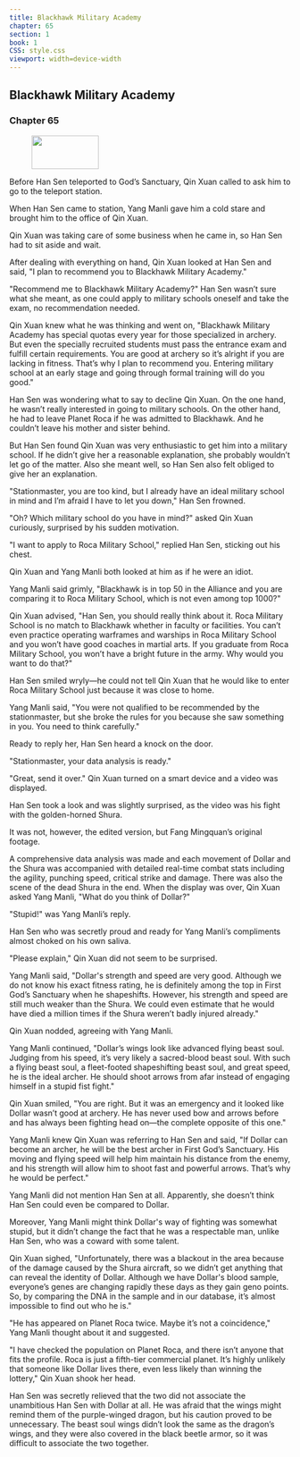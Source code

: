 ```yaml
---
title: Blackhawk Military Academy
chapter: 65
section: 1
book: 1
CSS: style.css
viewport: width=device-width
---
```


## Blackhawk Military Academy

### Chapter 65

<figure>
	<img src="../Images/gem.gif" alt="" id="gem" width="120" height="60" />
</figure>

Before Han Sen teleported to God’s Sanctuary, Qin Xuan called to ask him to go to the teleport station.

When Han Sen came to station, Yang Manli gave him a cold stare and brought him to the office of Qin Xuan.

Qin Xuan was taking care of some business when he came in, so Han Sen had to sit aside and wait.

After dealing with everything on hand, Qin Xuan looked at Han Sen and said, "I plan to recommend you to Blackhawk Military Academy."

"Recommend me to Blackhawk Military Academy?" Han Sen wasn’t sure what she meant, as one could apply to military schools oneself and take the exam, no recommendation needed.

Qin Xuan knew what he was thinking and went on, "Blackhawk Military Academy has special quotas every year for those specialized in archery. But even the specially recruited students must pass the entrance exam and fulfill certain requirements. You are good at archery so it’s alright if you are lacking in fitness. That’s why I plan to recommend you. Entering military school at an early stage and going through formal training will do you good."

Han Sen was wondering what to say to decline Qin Xuan. On the one hand, he wasn’t really interested in going to military schools. On the other hand, he had to leave Planet Roca if he was admitted to Blackhawk. And he couldn’t leave his mother and sister behind.

But Han Sen found Qin Xuan was very enthusiastic to get him into a military school. If he didn’t give her a reasonable explanation, she probably wouldn’t let go of the matter. Also she meant well, so Han Sen also felt obliged to give her an explanation.

"Stationmaster, you are too kind, but I already have an ideal military school in mind and I’m afraid I have to let you down," Han Sen frowned.

"Oh? Which military school do you have in mind?" asked Qin Xuan curiously, surprised by his sudden motivation.

"I want to apply to Roca Military School," replied Han Sen, sticking out his chest.

Qin Xuan and Yang Manli both looked at him as if he were an idiot.

Yang Manli said grimly, "Blackhawk is in top 50 in the Alliance and you are comparing it to Roca Military School, which is not even among top 1000?"

Qin Xuan advised, "Han Sen, you should really think about it. Roca Military School is no match to Blackhawk whether in faculty or facilities. You can’t even practice operating warframes and warships in Roca Military School and you won’t have good coaches in martial arts. If you graduate from Roca Military School, you won’t have a bright future in the army. Why would you want to do that?"

Han Sen smiled wryly—he could not tell Qin Xuan that he would like to enter Roca Military School just because it was close to home.

Yang Manli said, "You were not qualified to be recommended by the stationmaster, but she broke the rules for you because she saw something in you. You need to think carefully."

Ready to reply her, Han Sen heard a knock on the door.

"Stationmaster, your data analysis is ready."

"Great, send it over." Qin Xuan turned on a smart device and a video was displayed.

Han Sen took a look and was slightly surprised, as the video was his fight with the golden-horned Shura.

It was not, however, the edited version, but Fang Mingquan’s original footage.

A comprehensive data analysis was made and each movement of Dollar and the Shura was accompanied with detailed real-time combat stats including the agility, punching speed, critical strike and damage. There was also the scene of the dead Shura in the end. When the display was over, Qin Xuan asked Yang Manli, "What do you think of Dollar?"

"Stupid!" was Yang Manli’s reply.

Han Sen who was secretly proud and ready for Yang Manli’s compliments almost choked on his own saliva.

"Please explain," Qin Xuan did not seem to be surprised.

Yang Manli said, "Dollar's strength and speed are very good. Although we do not know his exact fitness rating, he is definitely among the top in First God’s Sanctuary when he shapeshifts. However, his strength and speed are still much weaker than the Shura. We could even estimate that he would have died a million times if the Shura weren’t badly injured already."

Qin Xuan nodded, agreeing with Yang Manli.

Yang Manli continued, "Dollar’s wings look like advanced flying beast soul. Judging from his speed, it’s very likely a sacred-blood beast soul. With such a flying beast soul, a fleet-footed shapeshifting beast soul, and great speed, he is the ideal archer. He should shoot arrows from afar instead of engaging himself in a stupid fist fight."

Qin Xuan smiled, "You are right. But it was an emergency and it looked like Dollar wasn’t good at archery. He has never used bow and arrows before and has always been fighting head on—the complete opposite of this one."

Yang Manli knew Qin Xuan was referring to Han Sen and said, "If Dollar can become an archer, he will be the best archer in First God’s Sanctuary. His moving and flying speed will help him maintain his distance from the enemy, and his strength will allow him to shoot fast and powerful arrows. That’s why he would be perfect."

Yang Manli did not mention Han Sen at all. Apparently, she doesn’t think Han Sen could even be compared to Dollar.

Moreover, Yang Manli might think Dollar's way of fighting was somewhat stupid, but it didn’t change the fact that he was a respectable man, unlike Han Sen, who was a coward with some talent.

Qin Xuan sighed, "Unfortunately, there was a blackout in the area because of the damage caused by the Shura aircraft, so we didn’t get anything that can reveal the identity of Dollar. Although we have Dollar's blood sample, everyone’s genes are changing rapidly these days as they gain geno points. So, by comparing the DNA in the sample and in our database, it’s almost impossible to find out who he is."

"He has appeared on Planet Roca twice. Maybe it’s not a coincidence," Yang Manli thought about it and suggested.

"I have checked the population on Planet Roca, and there isn’t anyone that fits the profile. Roca is just a fifth-tier commercial planet. It’s highly unlikely that someone like Dollar lives there, even less likely than winning the lottery," Qin Xuan shook her head.

Han Sen was secretly relieved that the two did not associate the unambitious Han Sen with Dollar at all. He was afraid that the wings might remind them of the purple-winged dragon, but his caution proved to be unnecessary. The beast soul wings didn’t look the same as the dragon’s wings, and they were also covered in the black beetle armor, so it was difficult to associate the two together.